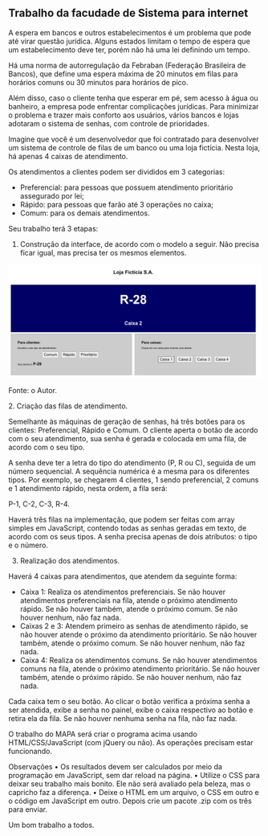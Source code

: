 ## Trabalho da facudade de Sistema para internet

A espera em bancos e outros estabelecimentos é um problema que pode até virar questão jurídica. Alguns estados limitam o tempo de espera que um estabelecimento deve ter, porém não há uma lei definindo um tempo.

Há uma norma de autorregulação da Febraban (Federação Brasileira de Bancos), que define uma espera máxima de 20 minutos em filas para horários comuns ou 30 minutos para horários de pico.

Além disso, caso o cliente tenha que esperar em pé, sem acesso à água ou banheiro, a empresa pode enfrentar complicações jurídicas. Para minimizar o problema e trazer mais conforto aos usuários, vários bancos e lojas adotaram o sistema de senhas, com controle de prioridades.

Imagine que você é um desenvolvedor que foi contratado para desenvolver um sistema de controle de filas de um banco ou uma loja fictícia. Nesta loja, há apenas 4 caixas de atendimento.

Os atendimentos a clientes podem ser divididos em 3 categorias:

- Preferencial: para pessoas que possuem atendimento prioritário assegurado por lei;
- Rápido: para pessoas que farão até 3 operações no caixa;
- Comum: para os demais atendimentos.

Seu trabalho terá 3 etapas:

1. Construção da interface, de acordo com o modelo a seguir. Não precisa ficar igual, mas precisa ter os mesmos elementos.

![mapa](./assets/mapa.png)

Fonte: o Autor.

​2. Criação das filas de atendimento.

Semelhante às máquinas de geração de senhas, há três botões para os clientes: Preferencial, Rápido e Comum. O cliente aperta o botão de acordo com o seu atendimento, sua senha é gerada e colocada em uma fila, de acordo com o seu tipo.

A senha deve ter a letra do tipo do atendimento (P, R ou C), seguida de um número sequencial. A sequência numérica é a mesma para os diferentes tipos. Por exemplo, se chegarem 4 clientes, 1 sendo preferencial, 2 comuns e 1 atendimento rápido, nesta ordem, a fila será:

P-1, C-2, C-3, R-4.

Haverá três filas na implementação, que podem ser feitas com array simples em JavaScript, contendo todas as senhas geradas em texto, de acordo com os seus tipos. A senha precisa apenas de dois atributos: o tipo e o número.

3. Realização dos atendimentos.

Haverá 4 caixas para atendimentos, que atendem da seguinte forma:

- Caixa 1: Realiza os atendimentos preferenciais. Se não houver atendimentos preferenciais na fila, atende o próximo atendimento rápido. Se não houver também, atende o próximo comum. Se não houver nenhum, não faz nada.
- Caixas 2 e 3: Atendem primeiro as senhas de atendimento rápido, se não houver atende o próximo da atendimento prioritário. Se não houver também, atende o próximo comum. Se não houver nenhum, não faz nada.
- Caixa 4: Realiza os atendimentos comuns. Se não houver atendimentos comuns na fila, atende o próximo atendimento prioritário. Se não houver também, atende o próximo rápido. Se não houver nenhum, não faz nada.

Cada caixa tem o seu botão. Ao clicar o botão verifica a próxima senha a ser atendida, exibe a senha no painel, exibe o caixa respectivo ao botão e retira ela da fila. Se não houver nenhuma senha na fila, não faz nada.

O trabalho do MAPA será criar o programa acima usando HTML/CSS/JavaScript (com jQuery ou não). As operações precisam estar funcionando.

Observações
• Os resultados devem ser calculados por meio da programação em JavaScript, sem dar reload na página.
• Utilize o CSS para deixar seu trabalho mais bonito. Ele não será avaliado pela beleza, mas o capricho faz a diferença.
• Deixe o HTML em um arquivo, o CSS em outro e o código em JavaScript em outro. Depois crie um pacote .zip com os três para enviar.

Um bom trabalho a todos.
